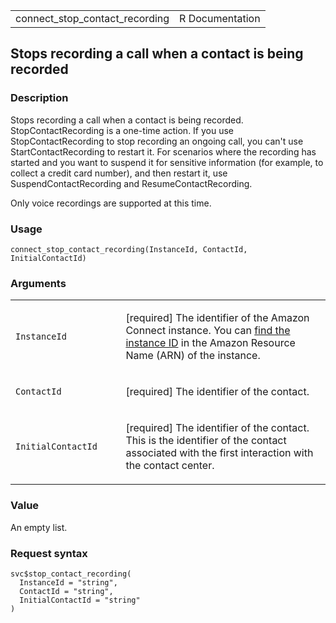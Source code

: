 <table style="width: 100%;">
<tbody>
<tr class="odd">
<td>connect_stop_contact_recording</td>
<td style="text-align: right;">R Documentation</td>
</tr>
</tbody>
</table>

## Stops recording a call when a contact is being recorded

### Description

Stops recording a call when a contact is being recorded.
StopContactRecording is a one-time action. If you use
StopContactRecording to stop recording an ongoing call, you can't use
StartContactRecording to restart it. For scenarios where the recording
has started and you want to suspend it for sensitive information (for
example, to collect a credit card number), and then restart it, use
SuspendContactRecording and ResumeContactRecording.

Only voice recordings are supported at this time.

### Usage

    connect_stop_contact_recording(InstanceId, ContactId, InitialContactId)

### Arguments

<table>
<colgroup>
<col style="width: 35%" />
<col style="width: 65%" />
</colgroup>
<tbody>
<tr class="odd">
<td><code
id="connect_stop_contact_recording_:_InstanceId">InstanceId</code></td>
<td><p>[required] The identifier of the Amazon Connect instance. You can
<a
href="https://docs.aws.amazon.com/connect/latest/adminguide/find-instance-arn.html">find
the instance ID</a> in the Amazon Resource Name (ARN) of the
instance.</p></td>
</tr>
<tr class="even">
<td><code
id="connect_stop_contact_recording_:_ContactId">ContactId</code></td>
<td><p>[required] The identifier of the contact.</p></td>
</tr>
<tr class="odd">
<td><code
id="connect_stop_contact_recording_:_InitialContactId">InitialContactId</code></td>
<td><p>[required] The identifier of the contact. This is the identifier
of the contact associated with the first interaction with the contact
center.</p></td>
</tr>
</tbody>
</table>

### Value

An empty list.

### Request syntax

    svc$stop_contact_recording(
      InstanceId = "string",
      ContactId = "string",
      InitialContactId = "string"
    )
